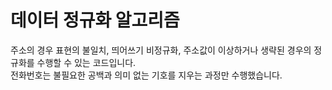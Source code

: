 ﻿# 데이터 정규화 알고리즘  
주소의 경우 표현의 불일치, 띄어쓰기 비정규화, 주소값이 이상하거나 생략된 경우의 정규화를 수행할 수 있는 코드입니다.  
전화번호는 불필요한 공백과 의미 없는 기호를 지우는 과정만 수행했습니다.  